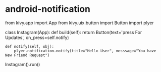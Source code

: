 # android-notification
from kivy.app import App
from kivy.uix.button import Button
import plyer

class Instagram(App):
    def build(self):
        return Button(text='press For Updates', on_press=self.notify)

    def notify(self, obj):
        plyer.notification.notify(title="Hello User", messsage="You have New Friend Request")

Instagram().run()
